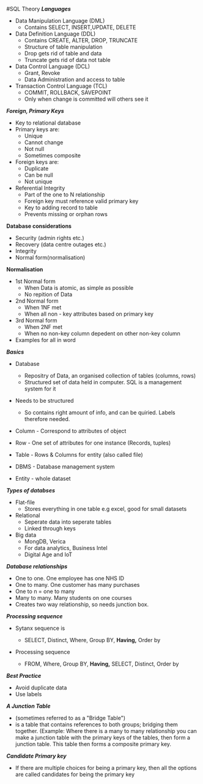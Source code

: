 #SQL Theory
***Languages***
- Data Manipulation Language (DML)
    - Contains SELECT, INSERT,UPDATE, DELETE
- Data Definition Language (DDL)
    - Contains CREATE, ALTER, DROP, TRUNCATE
    - Structure of table manipulation
    - Drop gets rid of table and data
    - Truncate gets rid of data not table
- Data Control Language (DCL)
    - Grant, Revoke
    - Data Administration and access to table
- Transaction Control Language (TCL)
    - COMMIT, ROLLBACK, SAVEPOINT
    - Only when change is committed will others see it

***Foreign, Primary Keys***
- Key to relational database
- Primary keys are:
    - Unique
    - Cannot change
    - Not null
    - Sometimes composite
- Foreign keys are:
    - Duplicate
    - Can be null
    - Not unique
- Referential Integrity
    - Part of the one to N relationship
    - Foreign key must reference valid primary key
    - Key to adding record to table
    - Prevents missing or orphan rows
    
**Database considerations**
- Security (admin rights etc.)
- Recovery (data centre outages etc.)
- Integrity
- Normal form(normalisation)

**Normalisation**
- 1st Normal form
    - When Data is atomic, as simple as possible
    - No repition of Data
- 2nd Normal form
    - When 1NF met
    - When all non - key attributes based on primary key
- 3rd Normal form
    - When 2NF met
    - When no non-key column depedent on other non-key column
- Examples for all in word
    
***Basics***
- Database
    - Repositry of Data, an organised collection of tables (columns, rows)
    - Structured set of data held in computer. SQL is a management system for it

- Needs to be structured
    - So contains right amount of info, and can be quiried. Labels therefore needed. 
 
- Column - Correspond to attributes of object
- Row - One set of attributes for one instance (Records, tuples)
- Table - Rows & Columns for entity (also called file)
- DBMS - Database management system
- Entity - whole dataset

***Types of databses***
- Flat-file
    - Stores everything in one table e.g excel, good for small datasets
- Relational
    - Seperate data into seperate tables
    - Linked through keys
- Big data
    - MongDB, Verica
    - For data analytics, Business Intel
    - Digital Age and IoT

***Database relationships***
- One to one. One employee has one NHS ID
- One to many. One customer has many purchases
- One to n = one to many
- Many to many. Many students on one courses
- Creates two way relationship, so needs junction box. 
    
***Processing sequence***
- Sytanx sequence is
    - SELECT, Distinct, Where, Group BY, **Having,** Order by

- Processing sequence
    - FROM, Where, Group BY, **Having,** SELECT, Distinct, Order by

***Best Practice***
- Avoid duplicate data
- Use labels

***A Junction Table***
- (sometimes referred to as a "Bridge Table")
- is a table that contains references to both groups; bridging them together. (Example: Where there is a many to many relationship you can make a junction table with the primary keys of the tables, then form a junction table. This table then forms a composite primary key.

***Candidate Primary key***
- If there are multiple choices for being a primary key, then all the options are called candidates for being the primary key